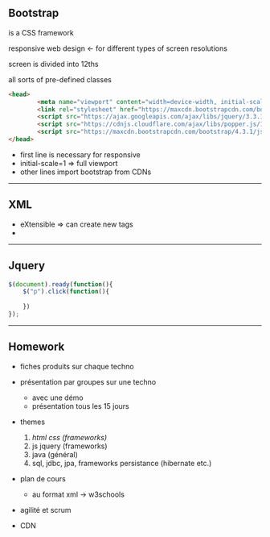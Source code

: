 ## Bootstrap
is a CSS framework

responsive web design <- for different types of screen resolutions

screen is divided into 12ths

all sorts of pre-defined classes

```html
<head>
        <meta name="viewport" content="width=device-width, initial-scale=1">
        <link rel="stylesheet" href="https://maxcdn.bootstrapcdn.com/bootstrap/4.3.1/css/bootstrap.min.css">
        <script src="https://ajax.googleapis.com/ajax/libs/jquery/3.3.1/jquery.min.js"></script>
        <script src="https://cdnjs.cloudflare.com/ajax/libs/popper.js/1.14.7/umd/popper.min.js"></script>
        <script src="https://maxcdn.bootstrapcdn.com/bootstrap/4.3.1/js/bootstrap.min.js"></script>
</head>
```
* first line is necessary for responsive
* initial-scale=1 => full viewport
* other lines import bootstrap from CDNs


___
## XML

* eXtensible => can create new tags
* 


___
## Jquery
```javascript
$(document).ready(function(){
    $("p").click(function(){
        
    })
});
```
___
## Homework

* fiches produits sur chaque techno
* présentation par groupes sur une techno
    * avec une démo
    * présentation tous les 15 jours
* themes
    1. _html css (frameworks)_
    2. js jquery (frameworks)
    3. java (général)
    4. sql, jdbc, jpa, frameworks persistance (hibernate etc.)

* plan de cours
    * au format xml -> w3schools

* agilité et scrum

* CDN